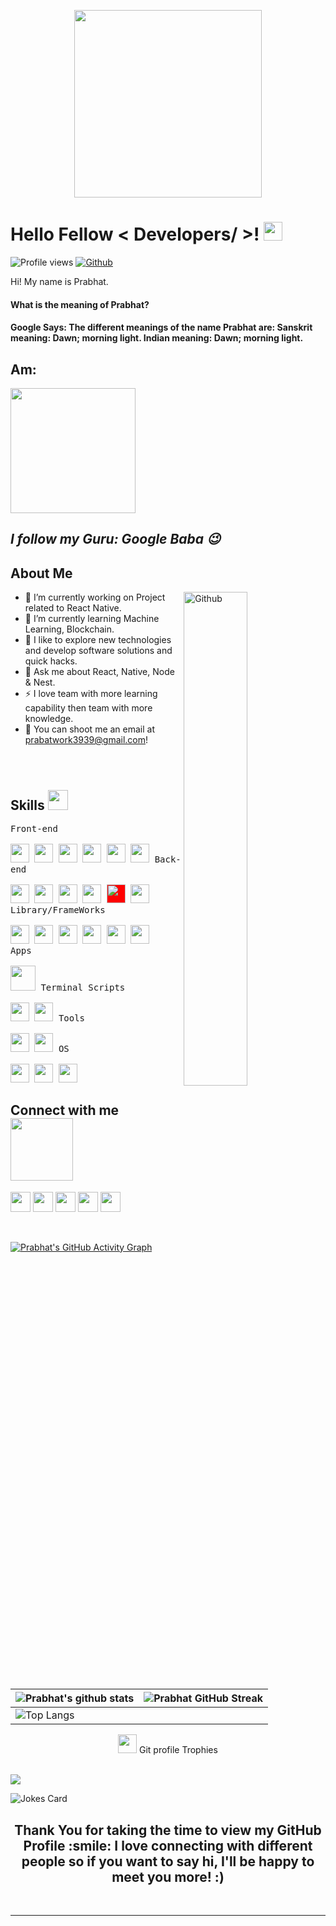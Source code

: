 <p align="center">
    <img width="300" src="https://rukminim1.flixcart.com/image/416/416/poster/m/q/h/sunrise-wallpaper-rwpstr2025-medium-original-imaehmk4nwgthrha.jpeg?q=70">
</p>

<h1> Hello Fellow < Developers/ >! <img src = "https://raw.githubusercontent.com/MartinHeinz/MartinHeinz/master/wave.gif" width = 30px> </h1>
<p align='center'>
</p>


![Profile views](https://visitor-badge.glitch.me/badge?page_id=Prabhat-git-99.Prabhat-git-99)
[![Github](https://img.shields.io/github/followers/Prabhat-git-99?label=Follow&style=social)](https://github.com/Prabhat-git-99)

<div size='20px'> Hi! My name is Prabhat. 
</div>
<div>
    <h4>What is the meaning of Prabhat?</h4>
    <h4>Google Says: The different meanings of the name Prabhat are: Sanskrit meaning: Dawn; morning light. Indian meaning: Dawn; morning light.</h4>
    <h2>Am:</h2><img src = 'https://media2.giphy.com/media/d55cRvOLxbv4jpAC1Z/giphy.gif?cid=ecf05e4788bsrg0d7pm7mh6u7k6bce4on62x1a4mpwsjtusf&rid=giphy.gif&ct=g' width = 200px/>
    <h2><i><b>I follow my Guru: Google Baba 😉</b></i></h2>
</div>

<h2> About Me </h2>

<img width="45%" align="right" alt="Github" src="https://raw.githubusercontent.com/onimur/.github/master/.resources/git-header.svg" />

- 🔭 I’m currently working on Project related to React Native.
- 🌱 I’m currently learning Machine Learning, Blockchain.
- 👯 I like to explore new technologies and develop software solutions and quick hacks.
- 💬 Ask me about React, Native, Node & Nest.
- ⚡ I love team with more learning capability then team with more knowledge.
- 📧 You can shoot me an email at prabatwork3939@gmail.com!

 
<p style="display: inline-block;" align="center">
  <h2> Skills <img src = "https://media2.giphy.com/media/QssGEmpkyEOhBCb7e1/giphy.gif?cid=ecf05e47a0n3gi1bfqntqmob8g9aid1oyj2wr3ds3mg700bl&rid=giphy.gif" width = 32px> </h2>
  <kbd>
    <kbd>Front-end</kbd>
    <br>
    <br>
    <img width="30px" src="https://cdn.jsdelivr.net/gh/devicons/devicon/icons/html5/html5-original.svg" /> 
    <img width="30px" src="https://cdn.jsdelivr.net/gh/devicons/devicon/icons/css3/css3-plain.svg" /> 
    <img width="30px" src="https://cdn.jsdelivr.net/gh/devicons/devicon/icons/sass/sass-original.svg" /> 
    <img width="30px" src="https://cdn.jsdelivr.net/gh/devicons/devicon/icons/javascript/javascript-original.svg" />
    <img width="30px" src="https://cdn.worldvectorlogo.com/logos/react-2.svg" />
    <img width="30px" src="https://cdn.jsdelivr.net/npm/simple-icons@3.13.0/icons/redux.svg" />
  </kbd>
  <kbd>
    <kbd>Back-end</kbd>
    <br>
    <br>
    <img width="30px" src="https://cdn.jsdelivr.net/gh/devicons/devicon/icons/typescript/typescript-original.svg" />
    <img width="30px" src="https://cdn.jsdelivr.net/gh/devicons/devicon/icons/nodejs/nodejs-original.svg" />
    <img width="30px" src="https://cdn.jsdelivr.net/npm/simple-icons@3.13.0/icons/nestjs.svg" />
    <img width="30px" src="https://cdn.worldvectorlogo.com/logos/django.svg" />
    <img width="30px" src="https://cdnjs.cloudflare.com/ajax/libs/simple-icons/3.2.0/fastify.svg" style="background-color:red;" />
    <img width="30px" src="https://cdn.worldvectorlogo.com/logos/python-5.svg" />
  </kbd>
  <kbd>
    <kbd>Library/FrameWorks</kbd>
    <br>
    <br>
    <img width="30px" src="https://cdn.jsdelivr.net/gh/devicons/devicon/icons/tailwindcss/tailwindcss-plain.svg" />
    <img width="30px" src="https://cdn.jsdelivr.net/gh/devicons/devicon/icons/bootstrap/bootstrap-original.svg" />
    <img width="30px" src="https://cdn.jsdelivr.net/gh/devicons/devicon/icons/react/react-original.svg" />
    <img width="30px" src="https://cdn.jsdelivr.net/gh/devicons/devicon/icons/vuejs/vuejs-original.svg" />
    <img width="30px" src="https://cdn.worldvectorlogo.com/logos/next-js.svg" />
    <img width="30px" src="https://cdn.worldvectorlogo.com/logos/redux.svg" />
  </kbd>
  <br>
  <kbd>
    <kbd>Apps</kbd>
    <br>
    <br>
    <img width="40px" src="https://cdn.worldvectorlogo.com/logos/react-native-1.svg" />
  </kbd>
  <kbd>
    <kbd>Terminal Scripts</kbd>
    <br>
    <br>
    <img width="30px" src="https://cdn.jsdelivr.net/gh/devicons/devicon/icons/python/python-plain.svg" />
    <img width="30px" src="https://cdn.jsdelivr.net/gh/devicons/devicon/icons/bash/bash-original.svg" />
  </kbd>
  <kbd>
    <kbd>Tools</kbd>
    <br>
    <br>
    <img width="30px" src="https://cdn.jsdelivr.net/gh/devicons/devicon/icons/vscode/vscode-original.svg" />
    <img width="30px" src="https://upload.wikimedia.org/wikipedia/commons/thumb/b/b2/Repl.it_logo.svg/512px-Repl.it_logo.svg.png">
  </kbd>
  <kbd>
    <kbd>OS</kbd>
    <br>
    <br>
    <img width="30px" src="https://cdn.jsdelivr.net/gh/devicons/devicon/icons/linux/linux-original.svg" />
    <img width="30px" src="https://cdn.jsdelivr.net/gh/devicons/devicon/icons/android/android-original.svg" />
    <img width="30px" src="https://cdn.jsdelivr.net/gh/devicons/devicon/icons/windows8/windows10-original.svg" />
  </kbd>
</p>

<h2> Connect with me <img src='https://raw.githubusercontent.com/ShahriarShafin/ShahriarShafin/main/Assets/handshake.gif' width="100px"> </h2>
<a href = 'https://www.linkedin.com/in/prabhatsingh99/'> <img width = '32px' align= 'center' src="https://raw.githubusercontent.com/rahulbanerjee26/githubAboutMeGenerator/main/icons/linked-in-alt.svg"/></a> 
<a href = 'https://twitter.com/Prabhat6677'> <img width = '32px' align= 'center' src="https://raw.githubusercontent.com/rahulbanerjee26/githubAboutMeGenerator/main/icons/twitter.svg"/></a> 
<a href = 'https://stackoverflow.com/users/12045111/prabhat-singh-rajput'> <img width = '32px' align= 'center' src="https://raw.githubusercontent.com/rahulbanerjee26/githubAboutMeGenerator/main/icons/stack-overflow.svg"/></a> 
<a href = 'https://prabweb.netlify.app/'> <img width = '32px' align= 'center' src="https://raw.githubusercontent.com/rahulbanerjee26/githubAboutMeGenerator/main/icons/portfolio.png"/></a> 
<a href = 'https://www.github.com/Prabhat-git-99'> <img width = '32px' align= 'center' src="https://raw.githubusercontent.com/rahulbanerjee26/githubAboutMeGenerator/main/icons/github.svg"/></a>
  
<br>
<br>
<br>

[![Prabhat's GitHub Activity Graph](https://activity-graph.herokuapp.com/graph?username=Prabhat-git-99&theme=tokyonight)](https://git.io/praveenscience)

| ![Prabhat's github stats](https://github-readme-stats.vercel.app/api?username=Prabhat-git-99&count_private=true&show_icons=true&theme=tokyonight) | ![Prabhat GitHub Streak](https://github-readme-streak-stats.herokuapp.com/?user=Prabhat-git-99&theme=tokyonight) |
| --- | --- |
| ![Top Langs](https://github-readme-stats.vercel.app/api/top-langs/?username=Prabhat-git-99&layout=compact&langs_count=10heme=algolia)


<p align="center"><img src="https://media.giphy.com/media/QaMcXSekUWx7aogAUr/giphy.gif" width="30" />&nbsp;Git profile Trophies</p><br>
<img src="https://github-profile-trophy.vercel.app/?username=Prabhat-git-99&theme=juicyfresh&no-bg=true" />



![Jokes Card](https://readme-jokes.vercel.app/api?theme=tokyonight)
<h2 align='center'>
  Thank You for taking the time to view my GitHub Profile :smile: I love connecting with different people so if you want to say hi, I'll be happy to meet you more! :)
</h2>

<br>


-----
